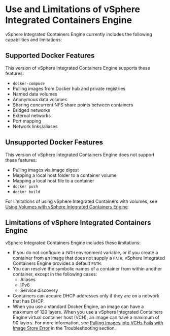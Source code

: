 # Use and Limitations of vSphere Integrated Containers Engine

vSphere Integrated Containers Engine currently includes the following capabilities and limitations:

## Supported Docker Features
This version of vSphere Integrated Containers Engine supports these features:

- `docker-compose`
- Pulling images from Docker hub and private registries
- Named data volumes
- Anonymous data volumes
- Sharing concurrent NFS share points between containers
- Bridged networks
- External networks
- Port mapping
- Network links/aliases

## Unsupported Docker Features

This version of vSphere Integrated Containers Engine does not support these features:

- Pulling images via image digest 
- Mapping a local host folder to a container volume
- Mapping a local host file to a container
- `docker push`
- `docker build`

For limitations of using vSphere Integrated Containers with volumes, see [Using Volumes with vSphere Integrated Containers Engine](using_volumes_with_vic.md).

## Limitations of vSphere Integrated Containers Engine
vSphere Integrated Containers Engine includes these limitations:

- If you do not configure a `PATH` environment variable, or if you create a container from an image that does not supply a `PATH`, vSphere Integrated Containers Engine provides a default `PATH`.
- You can resolve the symbolic names of a container from within another container, except in the following cases:
	- Aliases
	- IPv6
	- Service discovery
- Containers can acquire DHCP addresses only if they are on a network that has DHCP.
- When you use a standard Docker Engine, an image can have a maximum of 120 layers. When you use a vSphere Integrated Containers Engine virtual container host (VCH), an image can have a maximum of 90 layers. For more information, see [Pulling Images into VCHs Fails with Image Store Error](../vic_vsphere_admin/ts_imagestore_error.md) in the Troubleshooting section.